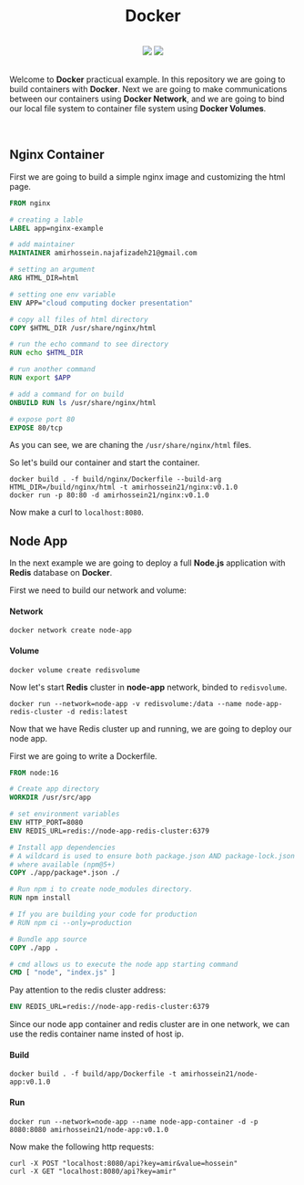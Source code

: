 <h1 align="center">
    Docker
</h1>

<br />

<div align="center">
    <img src="https://img.shields.io/github/languages/top/amirhossein-teaching/docker?style=flat-square" />
    <img src="https://img.shields.io/github/v/release/amirhossein-teaching/docker?style=flat-square" />
</div>

<br />

Welcome to **Docker** practicual example. In this repository we are going to build containers with **Docker**. Next we are going to make communications
between our containers using **Docker Network**, and
we are going to bind our local file system to container
file system using **Docker Volumes**.

<br />

## Nginx Container

First we are going to build a simple nginx image and
customizing the html page.

```Dockerfile
FROM nginx

# creating a lable
LABEL app=nginx-example

# add maintainer
MAINTAINER amirhossein.najafizadeh21@gmail.com

# setting an argument
ARG HTML_DIR=html

# setting one env variable
ENV APP="cloud computing docker presentation"

# copy all files of html directory
COPY $HTML_DIR /usr/share/nginx/html

# run the echo command to see directory
RUN echo $HTML_DIR

# run another command
RUN export $APP

# add a command for on build
ONBUILD RUN ls /usr/share/nginx/html

# expose port 80
EXPOSE 80/tcp
```

As you can see, we are chaning the ```/usr/share/nginx/html``` files.

So let's build our container and start the container.

```shell
docker build . -f build/nginx/Dockerfile --build-arg HTML_DIR=/build/nginx/html -t amirhossein21/nginx:v0.1.0
docker run -p 80:80 -d amirhossein21/nginx:v0.1.0
```

Now make a curl to ```localhost:8080```.

## Node App

In the next example we are going to deploy a full **Node.js** application with **Redis** database on **Docker**.

First we need to build our network and volume:

#### Network

```shell
docker network create node-app
```

#### Volume

```shell
docker volume create redisvolume
```

Now let's start **Redis** cluster in **node-app** network, binded to ```redisvolume```.

```shell
docker run --network=node-app -v redisvolume:/data --name node-app-redis-cluster -d redis:latest
```

Now that we have Redis cluster up and running, we are
going to deploy our node app.

First we are going to write a Dockerfile.

```Dockerfile
FROM node:16

# Create app directory
WORKDIR /usr/src/app

# set environment variables
ENV HTTP_PORT=8080
ENV REDIS_URL=redis://node-app-redis-cluster:6379

# Install app dependencies
# A wildcard is used to ensure both package.json AND package-lock.json are copied
# where available (npm@5+)
COPY ./app/package*.json ./

# Run npm i to create node_modules directory.
RUN npm install

# If you are building your code for production
# RUN npm ci --only=production

# Bundle app source
COPY ./app .

# cmd allows us to execute the node app starting command
CMD [ "node", "index.js" ]
```

Pay attention to the redis cluster address:

```Dockerfile
ENV REDIS_URL=redis://node-app-redis-cluster:6379
```

Since our node app container and redis cluster are in
one network, we can use the redis container name insted of host ip.

#### Build

```shell
docker build . -f build/app/Dockerfile -t amirhossein21/node-app:v0.1.0
```

#### Run

```shell
docker run --network=node-app --name node-app-container -d -p 8080:8080 amirhossein21/node-app:v0.1.0
```

Now make the following http requests:

```shell
curl -X POST "localhost:8080/api?key=amir&value=hossein"
curl -X GET "localhost:8080/api?key=amir"
```
